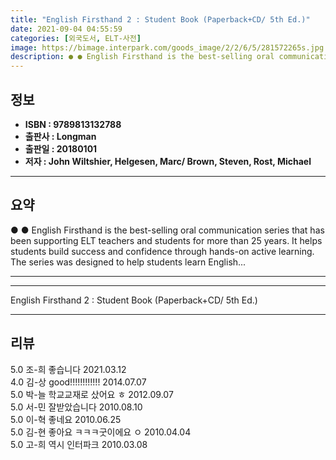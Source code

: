 ```yaml
---
title: "English Firsthand 2 : Student Book (Paperback+CD/ 5th Ed.)"
date: 2021-09-04 04:55:59
categories: [외국도서, ELT-사전]
image: https://bimage.interpark.com/goods_image/2/2/6/5/281572265s.jpg
description: ● ● English Firsthand is the best-selling oral communication series that has been supporting ELT teachers and students for more than 25 years. It helps studen
---
```


## **정보**

- **ISBN : 9789813132788**
- **출판사 : Longman**
- **출판일 : 20180101**
- **저자 : John Wiltshier, Helgesen, Marc/ Brown, Steven, Rost, Michael**

------



## **요약**

●  ●  English Firsthand is the best-selling oral communication series that has been supporting ELT teachers and students for more than 25 years. It helps students build success and confidence through hands-on active learning. The series was designed to help students learn English... 

------



------


English Firsthand 2 : Student Book (Paperback+CD/ 5th Ed.) 

------


## **리뷰** 

5.0 조-희 좋습니다 2021.03.12 <br/>4.0 김-상 good!!!!!!!!!!!! 2014.07.07 <br/>5.0 박-늘 학교교재로 샀어요 ㅎ 2012.09.07 <br/>5.0 서-민 잘받았습니다 2010.08.10 <br/>5.0 이-혁 좋네요 2010.06.25 <br/>5.0 김-현 좋아요 ㅋㅋㅋ굿이에요 ㅇ 2010.04.04 <br/>5.0 고-희 역시 인터파크 2010.03.08 <br/>
